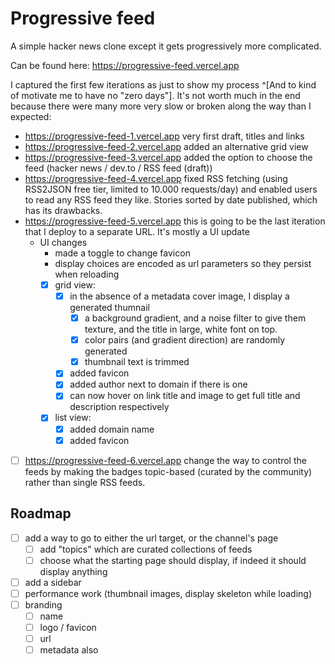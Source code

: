 # Progressive feed

A simple hacker news clone except it gets progressively more complicated.

Can be found here: https://progressive-feed.vercel.app

I captured the first few iterations as just to show my process ^[And to kind of motivate me to have no "zero days"]. It's not worth much in the end because there were many more very slow or broken along the way than I expected:
- https://progressive-feed-1.vercel.app very first draft, titles and links
- https://progressive-feed-2.vercel.app added an alternative grid view
- https://progressive-feed-3.vercel.app added the option to choose the feed (hacker news / dev.to / RSS feed (draft))
- https://progressive-feed-4.vercel.app fixed RSS fetching (using RSS2JSON free tier, limited to 10.000 requests/day) and enabled users to read any RSS feed they like. Stories sorted by date published, which has its drawbacks.
- https://progressive-feed-5.vercel.app this is going to be the last iteration that I deploy to a separate URL. It's mostly a UI update
  - UI changes
    - made a toggle to change favicon
    - display choices are encoded as url parameters so they persist when reloading
    - [x] grid view:
      - [x] in the absence of a metadata cover image, I display a generated thumnail
        - [x] a background gradient, and a noise filter to give them texture, and the title in large, white font on top.
        - [x] color pairs (and gradient direction) are randomly generated
        - [x] thumbnail text is trimmed 
      - [x] added favicon
      - [x] added author next to domain if there is one
      - [x] can now hover on link title and image to get full title and description respectively
    - [x] list view:
      - [x] added domain name
      - [x] added favicon
- [ ] https://progressive-feed-6.vercel.app change the way to control the feeds by making the badges topic-based (curated by the community) rather than single RSS feeds.

## Roadmap 

- [ ] add a way to go to either the url target, or the channel's page
  - [ ] add "topics" which are curated collections of feeds 
  - [ ] choose what the starting page should display, if indeed it should display anything
- [ ] add a sidebar
- [ ] performance work (thumbnail images, display skeleton while loading)
- [ ] branding
  - [ ] name
  - [ ] logo / favicon
  - [ ] url
  - [ ] metadata also
